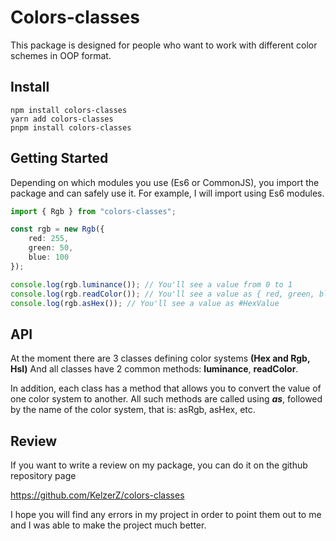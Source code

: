 # Colors-classes

This package is designed for people who want to work with different color schemes in OOP format.

## Install

```
npm install colors-classes
yarn add colors-classes
pnpm install colors-classes
```

## Getting Started

Depending on which modules you use (Es6 or CommonJS), you import the package and can safely use it.
For example, I will import using Es6 modules.

```ts
import { Rgb } from "colors-classes";

const rgb = new Rgb({
	red: 255,
	green: 50,
	blue: 100
});

console.log(rgb.luminance()); // You'll see a value from 0 to 1
console.log(rgb.readColor()); // You'll see a value as { red, green, blue }
console.log(rgb.asHex()); // You'll see a value as #HexValue
```

## API

At the moment there are 3 classes defining color systems **(Hex and Rgb, Hsl)**
And all classes have 2 common methods: **luminance**, **readColor**.

In addition, each class has a method that allows you to convert the value of one color system to another.
All such methods are called using **_as_**, followed by the name of the color system, that is: asRgb, asHex, etc.

## Review

If you want to write a review on my package, you can do it on the github repository page

https://github.com/KelzerZ/colors-classes

I hope you will find any errors in my project in order to point them out to me and I was able to make the project much better.
